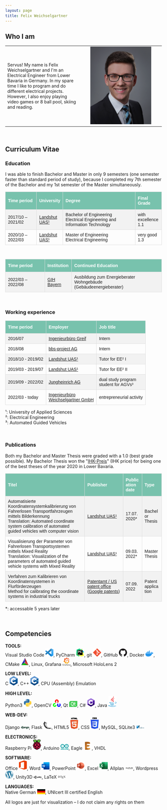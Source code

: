 ```yaml
---
layout: page
title: Felix Weichselgartner
---
```


## Who I am

<table>
  <tr>
    <td> Servus! My name is Felix Weichselgartner and I'm an Electrical Engineer from Lower Bavaria in Germany. In my spare time I like to program and do different electrical projects. However, I also enjoy playing video games or 8 ball pool, skiing and reading. </td>
    <td style="width:250px; height:250px; text-align:center; vertical-align:middle">
      <img src="assets/img/Felix.jpg" style="max-height:100%; max-width:100%" />
    </td>
  </tr>
</table>

<br>

## Curriculum Vitae

<style>
#vitae {
  font-family: Arial, Helvetica, sans-serif;
  border-collapse: collapse;
  width: 100%;
  word-break: break-word;
}

#vitae td, #vitae th {
  border: 1px solid #ddd;
  padding: 8px;
}

#vitae tr:nth-child(even){background-color: #f2f2f2;}

#vitae tr:hover {background-color: #ddd;}

#vitae th {
  padding-top: 12px;
  padding-bottom: 12px;
  text-align: left;
  background-color: #78C2AD;
  color: white;
}
</style>

### Education

I was able to finish Bachelor and Master in only 9 semesters (one semester faster than standard period of study), because I completed my 7th semester of the Bachelor and my 1st semester of the Master simultaneously. 

<table id="vitae">
  <tr>
    <th>Time period</th>
    <th>University</th>
    <th>Degree</th>
    <th>Final Grade</th>
  </tr>
  <tr>
    <td>2017/10 – 2021/02</td>
    <td><a href="https://www.haw-landshut.de/">Landshut UAS¹</a></td>
    <td>Bachelor of Engineering <br> Electrical Engineering and Information Technology</td>
    <td>with excellence <br>1.1</td>
  </tr>
    <tr>
    <td>2020/10 – 2022/03</td>
    <td><a href="https://www.haw-landshut.de/">Landshut UAS¹</a></td>
    <td>Master of Engineering <br> Electrical Engineering</td>
    <td>very good <br>1.3</td>
  </tr>
</table>

<br>

<table id="vitae">
  <tr>
    <th>Time period</th>
    <th>Institution</th>
    <th>Continued Education</th>
  </tr>
  <tr>
    <td>2022/03 – 2022/08</td>
    <td><a href="https://gih-bayern.de/energieberatung/wohngebaeude/">GIH Bayern</a></td>
    <td>Ausbildung zum Energieberater Wohngebäude <br> (Gebäudeenergieberater)</td>
  </tr>
</table>


<br>

### Working experience

<table id="vitae">
  <tr>
    <th>Time period</th>
    <th>Employer</th>
    <th>Job title</th>
  </tr>
  <tr>
    <td>2016/07</td>
    <td><a href="http://ib-greif.de/index.htm">Ingenieurbüro Greif</a></td>
    <td>Intern</td>
  </tr>
  <tr>
    <td>2018/08</td>
    <td><a href="https://cargocollective.com/bbsproject">bbs-project AG</a></td>
    <td>Intern</td>
  </tr>
  <tr>
    <td>2018/10 - 2019/02</td>
    <td><a href="https://www.haw-landshut.de/">Landshut UAS¹</a></td>
    <td>Tutor for EE² I</td>
  </tr>
  <tr>
    <td>2019/03 - 2019/07</td>
    <td><a href="https://www.haw-landshut.de/">Landshut UAS¹</a></td>
    <td>Tutor for EE² II</td>
  </tr>
  <tr>
    <td>2019/09 - 2022/02</td>
    <td><a href="https://www.jungheinrich.de/">Jungheinrich AG</a></td>
    <td>dual study program <br>student for AGVs³</td>
  </tr>
  <tr>
    <td>2022/03 - today</td>
    <td><a href="https://www.energieausweise.online/">Ingenieurbüro <br>Weichselgartner GmbH</a></td>
    <td>entrepreneurial activity</td>
  </tr>
</table>

¹: University of Applied Sciences \
²: Electrical Engineering \
³: Automated Guided Vehicles

<br>

### Publications

Both my Bachelor and Master Thesis were graded with a 1.0 (best grade possible). My Bachelor Thesis won the "[IHK-Preis](https://www.linkedin.com/posts/ihkniederbayern_ihkniederbayern-ihkpreis-beruflichebildung-activity-6956233764968534016-TL1C?utm_source=linkedin_share&utm_medium=member_desktop_web)" (IHK price) for being one of the best theses of the year 2020 in Lower Bavaria.

<table id="vitae">
  <tr>
    <th>Titel</th>
    <th>Publisher</th>
    <th>Publication date</th>
    <th>Type</th>
  </tr>
  <tr>
    <td>Automatisierte Koordinatensystemkalibrierung von Fahrerlosen Transportfahrzeugen mittels Bilderkennung <br> Translation: Automated coordinate system calibration of automated guided vehicles with computer vision</td>
    <td><a href="https://www.haw-landshut.de/">Landshut UAS¹</a></td>
    <td>17.07.2020*</td>
    <td>Bachelor Thesis</td>
  </tr>
  <tr>
    <td>Visualisierung der Parameter von Fahrerlosen Transportsystemen mittels Mixed Reality <br> Translation: Visualization of the parameters of automated guided vehicle systems with Mixed Reality</td>
    <td><a href="https://www.haw-landshut.de/">Landshut UAS¹</a></td>
    <td>09.03.2022*</td>
    <td>Master Thesis</td>
  </tr>
  <tr>
    <td>Verfahren zum Kalibrieren von Koordinatensystemen in Flurförderzeugen <br> Method for calibrating the coordinate systems in industrial trucks</td>
    <td><a href="https://register.dpma.de/DPMAregister/pat/register?AKZ=E221578883">Patentamt / </a><a href="https://patentcenter.uspto.gov/applications/17685204">US patent office</a> (<a href="https://patents.google.com/patent/US20220281726A1/en?oq=US20220281726A1">Google patents</a>)</td>
    <td>07.09.2022</td>
    <td>Patent application</td>
  </tr>
</table>

*: accessable 5 years later

<br>

## Competencies

**TOOLS:** \
Visual Studio Code <img alt="Visual Studio Code" width="26px" src="assets/logo/resized/vscode.png" />, PyCharm <img alt="PyCharm" width="26px" src="assets/logo/resized/pycharm.png" />, git <img alt="git" width="26px" src="assets/logo/resized/git.png" />, GitHub <img alt="GitHub" width="26px" src="assets/logo/resized/GitHub.png" />, Docker <img alt="Docker" width="26px" src="assets/logo/resized/docker.png" />, CMake <img alt="CMake" width="26px" src="assets/logo/resized/Cmake.png" />, Linux, Grafana <img alt="Grafana" width="26px" src="assets/logo/resized/Grafana.png" />, Microsoft HoloLens 2

**LOW LEVEL:** \
C <img alt="C" width="26px" src="assets/logo/resized/C.png" />, C++ <img alt="C++" width="26px" src="assets/logo/resized/C++.png" />, CPU (Assembly) Emulation

**HIGH LEVEL:** \
Python3 <img alt="Python3" width="26px" src="assets/logo/resized/Python.png" />, OpenCV <img alt="OpenCV" width="26px" src="assets/logo/resized/OpenCV.png" />, Qt <img alt="Qt" width="26px" src="assets/logo/resized/Qt.png" />, C# <img alt="Csharp" width="26px" src="assets/logo/resized/Cs.png" />, Java <img alt="Java" width="26px" src="assets/logo/resized/Java.png" />

**WEB-DEV:** \
Django <img alt="Django" width="26px" src="assets/logo/resized/django.png" />, Flask <img alt="Flask" width="26px" src="assets/logo/resized/Flask.png" />, HTML5 <img alt="HTML5" width="26px" src="assets/logo/resized/HTML.png" />, CSS <img alt="CSS3" width="26px" src="assets/logo/resized/CSS.png" />, MySQL, SQLite3 <img alt="SQLite3" width="26px" src="assets/logo/resized/SQLite.png" />

**ELECTRONICS:** \
Raspberry Pi <img alt="Raspberry Pi" width="26px" src="assets/logo/resized/RPi.png" />, Arduino <img alt="Arduino" width="26px" src="assets/logo/resized/Arduino.png" />, Eagle <img alt="Eagle" width="26px" src="assets/logo/resized/Eagle.png" />, VHDL

**SOFTWARE:** \
Office <img alt="Office" width="26px" src="assets/logo/resized/Office.png" />, Word <img alt="Word" width="26px" src="assets/logo/resized/Word.png" />, PowerPoint <img alt="PowerPoint" width="26px" src="assets/logo/resized/PowerPoint.png" />, Excel <img alt="Excel" width="26px" src="assets/logo/resized/Excel.png" />, Allplan <img alt="Allplan" width="26px" src="assets/logo/resized/Allplan.png" />, Wordpress <img alt="Wordpress" width="26px" src="assets/logo/resized/Wordpress.png" />, Unity3D <img alt="Unity3D" width="26px" src="assets/logo/resized/Unity3D.png" />, LaTeX <img alt="LaTeX" width="26px" src="assets/logo/resized/LaTeX.png" />

**LANGUAGES:** \
Native German <img alt="German" width="26px" src="assets/logo/resized/FlagDE.png" />, UNIcert III certified English

All logos are just for visualization – I do not claim any rights on them
